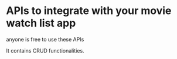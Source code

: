 # APIs to integrate with your movie watch list app

anyone is free to use these APIs

It contains CRUD functionalities.
